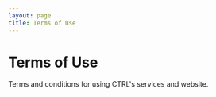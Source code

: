 ```yaml
---
layout: page
title: Terms of Use
---
```


# Terms of Use

Terms and conditions for using CTRL's services and website. 